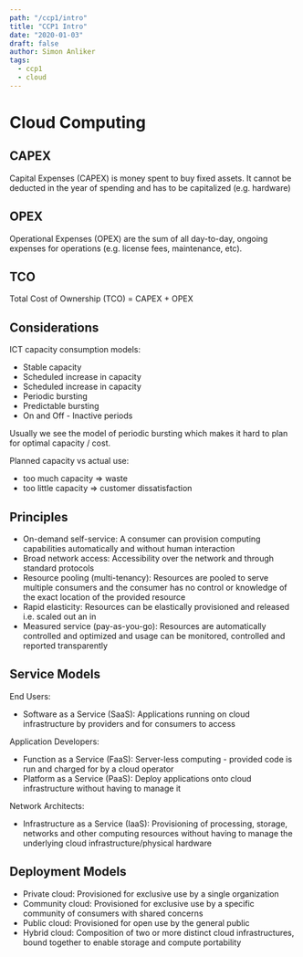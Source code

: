 ```yaml
---
path: "/ccp1/intro"
title: "CCP1 Intro"
date: "2020-01-03"
draft: false
author: Simon Anliker
tags:
  - ccp1
  - cloud
---
```


# Cloud Computing

## CAPEX

Capital Expenses (CAPEX) is money spent to buy fixed assets. It cannot be deducted in the year of spending and has to be capitalized (e.g. hardware)


## OPEX

Operational Expenses (OPEX) are the sum of all day-to-day, ongoing expenses for operations (e.g. license fees, maintenance, etc).


## TCO 

Total Cost of Ownership (TCO) = CAPEX + OPEX


## Considerations

ICT capacity consumption models:
- Stable capacity
- Scheduled increase in capacity
- Scheduled increase in capacity
- Periodic bursting
- Predictable bursting
- On and Off - Inactive periods


Usually we see the model of periodic bursting which makes it hard to plan for optimal capacity / cost.


Planned capacity vs actual use:
- too much capacity => waste
- too little capacity => customer dissatisfaction



## Principles

- On-demand self-service: A consumer can provision computing capabilities automatically and without human interaction
- Broad network access: Accessibility over the network and through standard protocols
- Resource pooling (multi-tenancy): Resources are pooled to serve multiple consumers and the consumer has no control or knowledge of the exact location of the provided resource
- Rapid elasticity: Resources can be elastically provisioned and released i.e. scaled out an in
- Measured service (pay-as-you-go): Resources are automatically controlled and optimized and usage can be monitored, controlled and reported transparently


## Service Models

End Users:
- Software as a Service (SaaS): Applications running on cloud infrastructure by providers and for consumers to access

Application Developers:
- Function as a Service (FaaS): Server-less computing - provided code is run and charged for by a cloud operator
- Platform as a Service (PaaS): Deploy applications onto cloud infrastructure without having to manage it

Network Architects:
- Infrastructure as a Service (IaaS): Provisioning of processing, storage, networks and other computing resources without having to manage the underlying cloud infrastructure/physical hardware


## Deployment Models

- Private cloud: Provisioned for exclusive use by a single organization
- Community cloud: Provisioned for exclusive use by a specific community of consumers with shared concerns
- Public cloud: Provisioned for open use by the general public
- Hybrid cloud: Composition of two or more distinct cloud infrastructures, bound together to enable storage and compute portability


